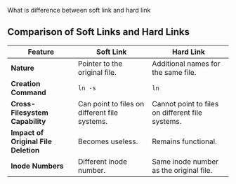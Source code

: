
What is difference between soft link and hard link

## Comparison of Soft Links and Hard Links

| Feature | Soft Link | Hard Link |
|---|---|---|
| **Nature** | Pointer to the original file. | Additional names for the same file. |
| **Creation Command** | `ln -s` | `ln` |
| **Cross-Filesystem Capability** | Can point to files on different file systems. | Cannot point to files on different file systems. |
| **Impact of Original File Deletion** | Becomes useless. | Remains functional. |
| **Inode Numbers** | Different inode number. | Same inode number as the original file. |
